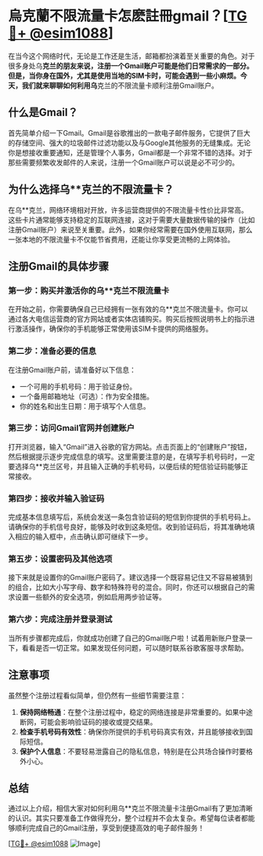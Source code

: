 # 烏克蘭不限流量卡怎麽註冊gmail？[[TG💪+ @esim1088](https://t.me/s/esim1088)]

在当今这个网络时代，无论是工作还是生活，邮箱都扮演着至关重要的角色。对于很多身处乌**克兰的朋友来说，注册一个Gmail账户可能是他们日常需求的一部分。但是，当你身在国外，尤其是使用当地的SIM卡时，可能会遇到一些小麻烦。今天，我们就来聊聊如何利用乌**克兰的不限流量卡顺利注册Gmail账户。

## 什么是Gmail？

首先简单介绍一下Gmail。Gmail是谷歌推出的一款电子邮件服务，它提供了巨大的存储空间、强大的垃圾邮件过滤功能以及与Google其他服务的无缝集成。无论你是想接收重要通知，还是管理个人事务，Gmail都是一个非常不错的选择。对于那些需要频繁收发邮件的人来说，注册一个Gmail账户可以说是必不可少的。

## 为什么选择乌**克兰的不限流量卡？

在乌**克兰，网络环境相对开放，许多运营商提供的不限流量卡性价比非常高。这些卡片通常能够支持稳定的互联网连接，这对于需要大量数据传输的操作（比如注册Gmail账户）来说至关重要。此外，如果你经常需要在国外使用互联网，那么一张本地的不限流量卡不仅能节省费用，还能让你享受更流畅的上网体验。

## 注册Gmail的具体步骤

### 第一步：购买并激活你的乌**克兰不限流量卡

在开始之前，你需要确保自己已经拥有一张有效的乌**克兰不限流量卡。你可以通过各大电信运营商的官方网站或者实体店铺购买。购买后按照说明书上的指示进行激活操作，确保你的手机能够正常使用该SIM卡提供的网络服务。

### 第二步：准备必要的信息

在注册Gmail账户前，请准备好以下信息：

- 一个可用的手机号码：用于验证身份。
- 一个备用邮箱地址（可选）：作为安全措施。
- 你的姓名和出生日期：用于填写个人信息。

### 第三步：访问Gmail官网并创建账户

打开浏览器，输入“Gmail”进入谷歌的官方网站。点击页面上的“创建账户”按钮，然后根据提示逐步完成信息的填写。这里需要注意的是，在填写手机号码时，一定要选择乌**克兰区号，并且输入正确的手机号码，以便后续的短信验证码能够正常接收。

### 第四步：接收并输入验证码

完成基本信息填写后，系统会发送一条包含验证码的短信到你提供的手机号码上。请确保你的手机信号良好，能够及时收到这条短信。收到验证码后，将其准确地填入相应的输入框中，点击确认即可继续下一步。

### 第五步：设置密码及其他选项

接下来就是设置你的Gmail账户密码了。建议选择一个既容易记住又不容易被猜到的组合，比如大小写字母、数字和特殊符号的混合。同时，你还可以根据自己的需求设置一些额外的安全选项，例如启用两步验证等。

### 第六步：完成注册并登录测试

当所有步骤都完成后，你就成功创建了自己的Gmail账户啦！试着用新账户登录一下，看看是否一切正常。如果发现任何问题，可以随时联系谷歌客服寻求帮助。

## 注意事项

虽然整个注册过程看似简单，但仍然有一些细节需要注意：

1. **保持网络畅通**：在整个注册过程中，稳定的网络连接是非常重要的。如果中途断网，可能会影响验证码的接收或提交结果。
2. **检查手机号码有效性**：确保你所提供的手机号码真实有效，并且能够接收到国际短信。
3. **保护个人信息**：不要轻易泄露自己的隐私信息，特别是在公共场合操作时要格外小心。

## 总结

通过以上介绍，相信大家对如何利用乌**克兰不限流量卡注册Gmail有了更加清晰的认识。其实只要准备工作做得充分，整个过程并不会太复杂。希望每位读者都能够顺利完成自己的Gmail注册，享受到便捷高效的电子邮件服务！

[[TG💪+ @esim1088](https://t.me/s/esim1088) ![Image](https://i.postimg.cc/4NQfJmqS/Snipaste-2025-05-13-00-14-12.png)]
